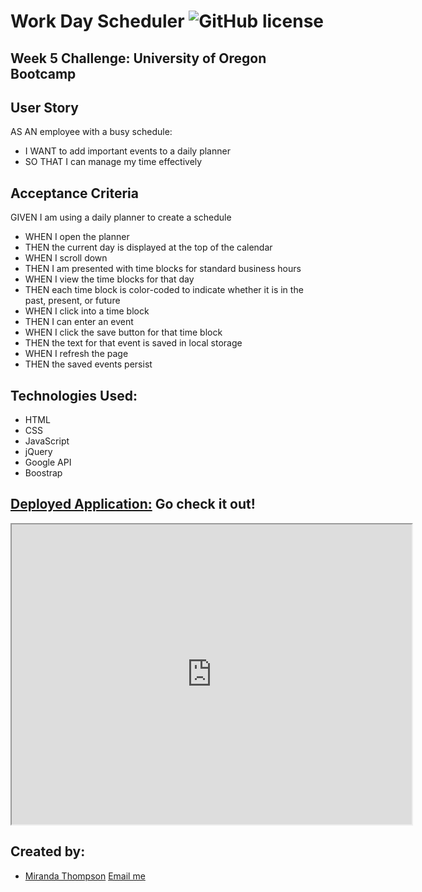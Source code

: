 # Work Day Scheduler ![GitHub license](https://img.shields.io/npm/l/express?style=for-the-badge)

## Week 5 Challenge: University of Oregon Bootcamp

## User Story
AS AN employee with a busy schedule:
* I WANT to add important events to a daily planner
* SO THAT I can manage my time effectively

## Acceptance Criteria
GIVEN I am using a daily planner to create a schedule
* WHEN I open the planner
* THEN the current day is displayed at the top of the calendar
* WHEN I scroll down
* THEN I am presented with time blocks for standard business hours
* WHEN I view the time blocks for that day
* THEN each time block is color-coded to indicate whether it is in the past, present, or future
* WHEN I click into a time block
* THEN I can enter an event
* WHEN I click the save button for that time block
* THEN the text for that event is saved in local storage
* WHEN I refresh the page
* THEN the saved events persist

## Technologies Used:
* HTML
* CSS
* JavaScript
* jQuery
* Google API
* Boostrap

## [Deployed Application:](https://mirandat77.github.io/work-day-life-changer/) Go check it out!
<iframe src="https://drive.google.com/file/d/1s5FQgNyzpFkqIkmDsNpuZhRpDs2pUE1k/preview" width="640" height="480"></iframe>



## Created by:
- [Miranda Thompson](https://github.com/MirandaT77) [Email me](mailto:ranileah7@gmail.com)
